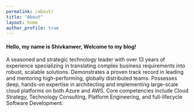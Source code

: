 ```yaml
---
permalink: /about/
title: "About"
layout: home
author_profile: true
---
```


#### Hello, my name is Shivkanwer, Welcome to my blog!

A seasoned and strategic technology leader with over 13 years of experience specializing in translating complex business requirements into robust, scalable solutions. Demonstrates a proven track record in leading and mentoring high-performing, globally distributed teams. Possesses deep, hands-on expertise in architecting and implementing large-scale cloud platforms on both Azure and AWS. Core competencies include Cloud Strategy, Technology Consulting, Platform Engineering, and full-lifecycle Software Development.
